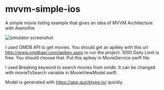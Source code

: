 # mvvm-simple-ios
A simple movie listing example that gives an idea of MVVM Architecture with Alamofire

![simulator screenshot](http://oi65.tinypic.com/2regxag.jpg)

I used OMDB API to get movies. You should get an apikey with this url http://www.omdbapi.com/apikey.aspx to run the project. 1000 Daily Limit is free. You should choose that. Put this apikey in MovieService.swift file.

I used Breaking keyword to search movies from omdb. It can be changed with movieToSearch variable in MovieViewModel.swift.

Model is generated with https://app.quicktype.io/ quickly.
